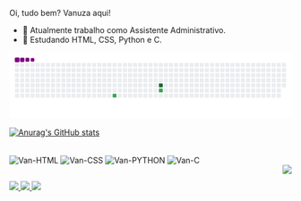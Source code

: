 Oi, tudo bem? Vanuza aqui!

- 🔭 Atualmente trabalho como Assistente Administrativo.
- 🌱 Estudando HTML, CSS, Python e C.


![snake gif](https://github.com/VanuzaMendes/VanuzaMendes/blob/output/github-contribution-grid-snake.gif)
  

[![Anurag's GitHub stats](https://github-readme-stats.vercel.app/api?username=VanuzaMendes&show_icons=true&theme=synthwave)](https://github.com/VanuzaMendes/github-readme-stats)

<div style="display: inline_block"><br>

  <img align="center" alt="Van-HTML" height="30" width="40" src="https://cdn.jsdelivr.net/gh/devicons/devicon@latest/icons/html5/html5-original-wordmark.svg">
  <img align="center" alt="Van-CSS" height="30" width="40" src="https://cdn.jsdelivr.net/gh/devicons/devicon@latest/icons/css3/css3-original-wordmark.svg">
  <img align="center" alt="Van-PYTHON" height="30" width="40" src="https://cdn.jsdelivr.net/gh/devicons/devicon@latest/icons/python/python-original-wordmark.svg">
  <img align="center" alt="Van-C" height="30" width="40" src="https://cdn.jsdelivr.net/gh/devicons/devicon@latest/icons/c/c-original.svg">
</div>

<div>
  <img align="right" height="160" widht="160" src="https://cdn.discordapp.com/attachments/1206723623591616572/1238201190999785566/Design_sem_nome.gif?ex=663e6c38&is=663d1ab8&hm=c699ba5ae9d91b5c45668fd15c89746ec1685ff5ce025995b09c2cdcc3ae3735&">
</div>


##



<div>
  
  <a href= "mailto:vanuzacredipag197@outlook.com"><img src="https://img.shields.io/badge/Microsoft_Outlook-0078D4?style=for-the-badge&logo=microsoft-outlook&logoColor=white">
  <a href= "https://instagram.com/vanuza_freitas_" target="_blank"><img src="https://img.shields.io/badge/Instagram-E4405F?style=for-the-badge&logo=instagram&logoColor=white">
  <a href= "https://www.linkedin.com/in/vanuza-mendes-freitas-dos-santos-790787245" target="_blank"><img src="https://img.shields.io/badge/LinkedIn-0077B5?style=for-the-badge&logo=linkedin&logoColor=white">
  
</div>
          
